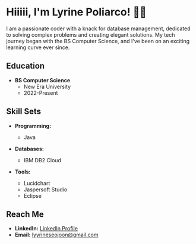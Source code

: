# Hiiiii, I'm Lyrine Poliarco! 👋🖤

I am a passionate coder with a knack for database management, dedicated to solving complex problems and creating elegant solutions. My tech journey began with the BS Computer Science, and I've been on an exciting learning curve ever since.

## Education

- **BS Computer Science**
  - New Era University
  - 2022-Present



## Skill Sets

- **Programming:**
  - Java

- **Databases:**
  - IBM DB2 Cloud

- **Tools:**
  - Lucidchart
  - Jaspersoft Studio
  - Eclipse
 

## Reach Me

- **LinkedIn:** [LinkedIn Profile](https://www.linkedin.com/in/lyrine-poliarco-076780191?lipi=urn%3Ali%3Apage%3Ad_flagship3_profile_view_base_contact_details%3BT0JmIjp%2FRTe7ilwqJjB%2FEw%3D%3D    )
- **Email:** lyyrineseojoon@gmail.com

